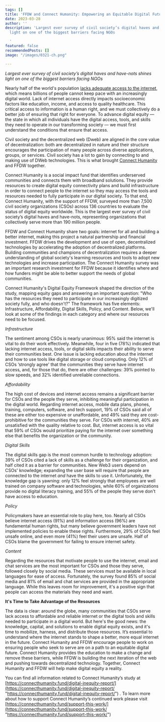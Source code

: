 ```yaml
---
tags: []
title: 'FFDW and Connect Humanity: Empowering an Equitable Digital Future'
date: 2023-03-28
author: ''
description: 'Largest ever survey of civil society’s digital haves and have-nots shines
  light on one of the biggest barriers facing NGOs

  '
featured: false
recommendedPosts: []
image: "/images/0321-ch.png"

---
```

_Largest ever survey of civil society’s digital haves and have-nots shines light on one of the biggest barriers facing NGOs_

Nearly half of the world's population [lacks adequate access to the internet](https://www.weforum.org/agenda/2020/04/coronavirus-covid-19-pandemic-digital-divide-internet-data-broadband-mobbile/), which means billions of people cannot keep pace with an increasingly digital world. Lack of internet access directly impacts socioeconomic factors like education, income, and access to quality healthcare. This critical access to information is a human right, and we must collectively do a better job of ensuring that right for everyone. To advance digital equity — the state in which all individuals have the digital access, tools, and skills they need to operate in our transforming society — we must first understand the conditions that ensure that access.

Civil society and the decentralized web (Dweb) are aligned in the core value of decentralization: both are decentralized in nature and their structure encourages the participation of many people across diverse applications, groups, or services. Civil society has a lot to gain by connecting to and making use of DWeb technologies. This is what brought [Connect Humanity](https://connecthumanity.fund/) and FFDW together.

Connect Humanity is a social impact fund that identifies underserved communities and connects them with broadband solutions. They provide resources to create digital equity connectivity plans and build infrastructure in order to connect people to the internet so they may access the tools and resources needed to fully participate in our digital society. To that end, Connect Humanity, with the support of FFDW, surveyed more than 7,500 civil society organizations (CSOs) across 136 countries to evaluate the status of digital equity worldwide. This is the largest ever survey of civil society’s digital haves and have-nots, representing organizations that collectively serve more than 190 million people.

FFDW and Connect Humanity share two goals: internet for all and building a better internet, making this project a natural partnership and financial investment. FFDW drives the development and use of open, decentralized technologies by accelerating the adoption of decentralized platforms. Building communities and champions of decentralization requires a deeper understanding of global society's learning resources and tools to adopt new technologies and increase participation. The Connect Humanity survey was an important research investment for FFDW because it identifies where and how funders might be able to better support the needs of global communities.

Connect Humanity's Digital Equity Framework shaped the direction of the study, mapping equity gaps and answering an important question: "Who has the resources they need to participate in our increasingly digitized society fully, and who doesn't?" The framework has five elements: Infrastructure, Affordability, Digital Skills, Policy, and Content. Below, we'll look at some of the findings in each category and where our resources need to be focused.

_Infrastructure_

The sentiment among CSOs is nearly unanimous: 95% said the internet is vital to do their work effectively. Meanwhile, four in five (78%) indicated that lacking internet access, tools, or digital skills impacts their ability to serve their communities best. One issue is lacking education about the internet and how to use tools like digital storage or cloud computing. Only 12% of CSOs ‘strongly agree' that the communities they serve have internet access, and, for those that do, there are other challenges: 39% pointed to slow speeds, and 32% identified unreliable connections.

_Affordability_

The high cost of devices and internet access remains a significant barrier for CSOs and the people they serve, inhibiting meaningful participation in the digital world. Regarding internet access, mobile data plans, phones, training, computers, software, and tech support, 19% of CSOs said all of these are either too expensive or unaffordable, and 49% said they are cost-prohibitive for the communities they serve. For CSOs with internet, 40% are unsatisfied with the quality relative to cost. But, internet access is so vital that 59% of CSOs would prioritize paying for the internet over something else that benefits the organization or the community.

_Digital Skills_

The digital skills gap is the most common hurdle to technology adoption: 39% of CSOs cited a lack of skills as a challenge for their organization, and half cited it as a barrier for communities. New Web3 users depend on CSOs' knowledge; expanding the user base will require that people are connected to the internet _and_ have the skills to use it. Unfortunately, the knowledge gap is yawning: only 12% feel strongly that employees are well trained on company software and technologies, while 60% of organizations provide no digital literacy training, and 55% of the people they serve don't have access to education.

_Policy_

Policymakers have an essential role to play here, too. Nearly all CSOs believe internet access (91%) and information access (96%) are fundamental human rights, but many believe government leaders have not implemented policies to enable these rights. Furthermore, 29% of CSOs feel unsafe online, and even more (41%) feel their users are unsafe. Half of CSOs blame the government for failing to ensure internet safety.

_Content_

Regarding the resources that motivate people to use the internet, email and chat services are the most important for CSOs and those they serve, followed closely by social media. These services must be available in local languages for ease of access. Fortunately, the survey found 85% of social media and 81% of email and chat services are provided in the appropriate language. While this leaves room for improvement, it's a positive sign that people can access the materials they need and want.

**It's Time to Take Advantage of the Resources**

The data is clear: around the globe, many communities that CSOs serve lack access to affordable and reliable internet or the digital tools and skills needed to participate in a digital world. But here's the good news: the knowledge, capital, and solutions to enable digital equity exists, and it's time to mobilize, harness, and distribute those resources. It’s essential to understand where the internet stands to shape a better, more equal internet in the future. Connect Humanity and FFDW encourage people to work on ensuring people who seek to serve are on a path to an equitable digital future. Connect Humanity provides the education to make a change and remove these barriers, while FFDW is building the next iteration of the web and pushing towards decentralized technology. Together, Connect Humanity and FFDW will help make digital equity a reality.

You can find all information related to Connect Humanity’s study at [https://connecthumanity.fund/digital-inequity-report/](https://connecthumanity.fund/digital-inequity-report/ "https://connecthumanity.fund/digital-inequity-report/") . To learn more about how to support Connect Humanity’s continued work please visit [https://connecthumanity.fund/support-this-work/](https://connecthumanity.fund/support-this-work/ "https://connecthumanity.fund/support-this-work/")